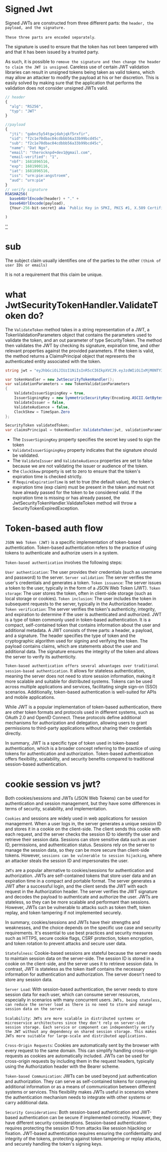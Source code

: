 # Signed Jwt
Signed JWTs are constructed from three different parts: the `header, the payload, and the signature.`

`These three parts are encoded separately`.

The signature is used to ensure that the token has not been tampered with and that it has been issued by a trusted party.

As such, it is possible to `remove the signature and then change the header to claim the JWT is unsigned`. Careless use of certain JWT validation libraries can result in unsigned tokens being taken as valid tokens, which may allow an attacker to modify the payload at his or her discretion. This is easily solved by making sure that the application that performs the validation does not consider unsigned JWTs valid.

```js
// header
{
  "alg": "RS256",
  "typ": "JWT"
}

//payload
{
  "jti": "gabnz5y54tgwjdahjqkf5rxfir",
  "sid": "f2c1e70dbac04cdbbb56a33b99bcd45c",
  "sub": "f2c1e70dbac04cdbbb56a33b99bcd45c",
  "name": "Dat Ngo",
  "email": "therocknpd+dev1@gmail.com",
  "email-verified": "1",
  "nbf": 1681896516,
  "exp": 1681900116,
  "iat": 1681896516,
  "iss": "urn:pie:angstroem",
  "aud": "urn:pie"
}
// verify signature
RSASHA256(
  base64UrlEncode(header) + "." +
  base64UrlEncode(payload),
  {Your-256-bit-secret} aka `Public Key in SPKI, PKCS #1, X.509 Certificate, or JWK string format, Private Key in PKCS #8, PKCS #1, or JWK string format. The key never leaves your browser.`

)
```
[''](../security/jwt-structure.png)
# sub
The subject claim usually identifies one of the parties to the other `(think of user IDs or emails)`

It is not a requirement that this claim be unique.


# what JwtSecurityTokenHandler.ValidateToken do?
The `ValidateToken` method takes in a string representation of a JWT, a TokenValidationParameters object that contains the parameters used to validate the token, and an out parameter of type SecurityToken. The method then validates the JWT by checking its signature, expiration time, and other relevant properties against the provided parameters. If the token is valid, the method returns a ClaimsPrincipal object that represents the authenticated entity associated with the token.

```c#
string jwt = "eyJhbGciOiJIUzI1NiIsInR5cCI6IkpXVCJ9.eyJzdWIiOiIxMjM0NTY3ODkwIiwibmFtZSI6IkpvaG4gRG9lIiwiaWF0IjoxNTE2MjM5MDIyfQ.SflKxwRJSMeKKF2QT4fwpMeJf36POk6yJV_adQssw5c";

var tokenHandler = new JwtSecurityTokenHandler();
var validationParameters = new TokenValidationParameters
{
    ValidateIssuerSigningKey = true,
    IssuerSigningKey = new SymmetricSecurityKey(Encoding.ASCII.GetBytes("MySuperSecretKey")),
    ValidateIssuer = false,
    ValidateAudience = false,
    ClockSkew = TimeSpan.Zero
};

SecurityToken validatedToken;
var claimsPrincipal = tokenHandler.ValidateToken(jwt, validationParameters, out validatedToken);

```
- The `IssuerSigningKey` property specifies the secret key used to sign the token
- `ValidateIssuerSigningKey` property indicates that the signature should be validated.
-  The `ValidateIssuer` and `ValidateAudience` properties are set to false because we are not validating the issuer or audience of the token.
-  the `ClockSkew` property is set to zero to ensure that the token's expiration time is checked strictly.
-  If `RequireExpirationTime` is set to true (the default value), the token's expiration time (exp claim) must be present in the token and must not have already passed for the token to be considered valid. If the expiration time is missing or has already passed, the JwtSecurityTokenHandler.ValidateToken method will throw a SecurityTokenExpiredException.

# Token-based auth flow
`JSON Web Token (JWT)` is a specific implementation of token-based authentication. Token-based authentication refers to the practice of using tokens to authenticate and authorize users in a system.

`Token-based authentication` involves the following steps:

`User authentication`: The user provides their credentials (such as username and password) to the server.
`Server validation`: The server verifies the user's credentials and generates a token.
`Token issuance`: The server issues a token to the user, typically in the form of a JSON Web Token (JWT).
`Token storage`: The user stores the token, often in client-side storage (such as local storage or cookies).
`Token inclusion`: The user includes the token in subsequent requests to the server, typically in the Authorization header.
`Token verification`: The server verifies the token's authenticity, integrity, and expiration to determine if the user is authenticated and authorized.
JWT is a type of token commonly used in token-based authentication. It is a compact, self-contained token that contains information about the user and additional metadata. A JWT consists of three parts: a header, a payload, and a signature. The header specifies the type of token and the cryptographic algorithm used for signing and verifying the token. The payload contains claims, which are statements about the user and additional data. The signature ensures the integrity of the token and allows the server to verify its authenticity.

`Token-based authentication offers several advantages over traditional session-based authentication`. It allows for stateless authentication, meaning the server does not need to store session information, making it more scalable and suitable for distributed systems. Tokens can be used across multiple applications and services, facilitating single sign-on (SSO) scenarios. Additionally, token-based authentication is well-suited for APIs and mobile applications.

While JWT is a popular implementation of token-based authentication, there are other token formats and protocols used in different systems, such as OAuth 2.0 and OpenID Connect. These protocols define additional mechanisms for authorization and delegation, allowing users to grant permissions to third-party applications without sharing their credentials directly.

In summary, JWT is a specific type of token used in token-based authentication, which is a broader concept referring to the practice of using tokens for authentication and authorization. Token-based authentication offers flexibility, scalability, and security benefits compared to traditional session-based authentication.

# cookie session vs jwt?

Both cookies/sessions and JWTs (JSON Web Tokens) can be used for authentication and session management, but they have some differences in terms of security, scalability, and implementation.

`Cookies` and sessions are widely used in web applications for session management. When a user logs in, the server generates a unique session ID and stores it in a cookie on the client-side. The client sends this cookie with each request, and the server checks the session ID to identify the user and retrieve their session data. Sessions can store sensitive data such as user ID, permissions, and authentication status. Sessions rely on the server to manage the session data, so they can be more secure than client-side tokens. However, `sessions can be vulnerable to session hijacking`, where an attacker steals the session ID and impersonates the user.

`JWTs` are a popular alternative to cookies/sessions for authentication and authorization. JWTs are self-contained tokens that store user data and an expiration time in a compact and portable format. The server generates a JWT after a successful login, and the client sends the JWT with each request in the Authorization header. The server verifies the JWT signature and decodes the payload to authenticate and authorize the user. JWTs are stateless, so they can be more scalable and performant than sessions. However, JWTs can be vulnerable to attacks such as token theft, token replay, and token tampering if not implemented securely.

In summary, cookies/sessions and JWTs have their strengths and weaknesses, and the choice depends on the specific use case and security requirements. It's essential to use best practices and security measures such as HTTPS, secure cookie flags, CSRF protection, token encryption, and token rotation to prevent attacks and secure user data.

`Statefulness`: Cookie-based sessions are stateful because the server needs to maintain session data on the server-side. The session ID is stored in a cookie on the client-side, and the server uses it to retrieve session data. In contrast, JWT is stateless as the token itself contains the necessary information for authentication and authorization. The server doesn't need to store any session data.

`Server Load`: With session-based authentication, the server needs to store session data for each user, which can consume server resources, especially in scenarios with many concurrent users. `JWTs, being stateless, can reduce the server load as there is no need to store and manage session data on the server.`

`Scalability`:` JWTs are more scalable in distributed systems or microservice architectures since they don't rely on server-side session storage. Each service or component can independently verify the JWT without any dependency on shared session storage. This makes JWTs more suitable for large-scale and distributed applications.`

`Cross-Origin Requests`: Cookies are automatically sent by the browser with every request to the same domain. This can simplify handling cross-origin requests as cookies are automatically included. JWTs can be used for cross-origin requests by including them in the request headers, typically using the Authorization header with the Bearer scheme.

`Token-based Communication`: JWTs can be used beyond just authentication and authorization. They can serve as self-contained tokens for conveying additional information or as a means of communication between different systems or services. This flexibility makes JWTs useful in scenarios where the authentication mechanism needs to integrate with other systems or carry additional data.

`Security Considerations`: Both session-based authentication and JWT-based authentication can be secure if implemented correctly. However, they have different security considerations. Session-based authentication requires protecting the session ID from attacks like session hijacking or fixation. JWT-based authentication requires ensuring the confidentiality and integrity of the tokens, protecting against token tampering or replay attacks, and securely handling the token's signing keys.